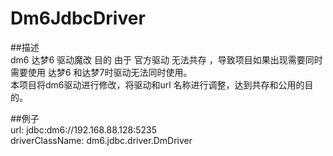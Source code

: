 # Dm6JdbcDriver
##描述  
dm6 达梦6 驱动魔改
目的 由于 官方驱动 无法共存 ，导致项目如果出现需要同时需要使用 达梦6 和达梦7时驱动无法同时使用。  
本项目将dm6驱动进行修改，将驱动和url 名称进行调整，达到共存和公用的目的。

##例子  
url: jdbc:dm6://192.168.88.128:5235  
driverClassName: dm6.jdbc.driver.DmDriver